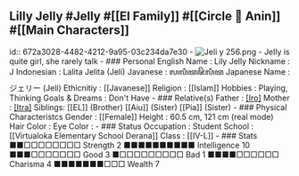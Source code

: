 ## Lilly Jelly #Jelly  #[[El Family]]  #[[Circle 🍮 Anin]]  #[[Main Characters]]
id:: 672a3028-4482-4212-9a95-03c234da7e30
	- ![Jeli y 256.png](../assets/Jeli_y_256_1730864191774_0.png)
	- Jelly is quite girl, she rarely talk
	- ### Personal
	  English Name                  : Lily Jelly
	  Nickname                      : J
	  Indonesian                    : Lalita Jelita (Jeli)
	  Javanese                      : ꦭꦭꦶꦠꦗꦼꦭꦶꦠ
	  Japanese Name                 : ジェリー (Jeli)
	  Ethicnitiy                    : [[Javanese]]
	  Religion                      : [[Islam]]
	  Hobbies                       : Playing, Thinking
	  Goals & Dreams                : Don't Have
	- ### Relative(s)
	  Father                        : [[Iro]](Deceased)
	  Mother                        : [[Itra]](Deceased)
	  Siblings:
	  [[EL]] (Brother)
	  [[Aiu]] (Sister)
	  [[Pia]] (Sister)
	- ### Physical Characteristcs
	  Gender                        : [[Female]]
	  Height                        : 60.5 cm, 121 cm (real mode)
	  Hair Color                    : 
	  Eye Color                     :
	- ### Status
	  Occupation                    : Student
	  School                        : [[Virtualoka Elementary School Derana]]
	  Class                         : [[IV-L]]
	- ### Stats
	  ■■□□□□□□□□ Strength 2         ■■■■■■■■■■ Intelligence 10
	  ■■■□□□□□□□ Good     3         ■□□□□□□□□□ Bad          1
	  ■■■■□□□□□□ Charisma 4         ■■■■■■■□□□ Wealth       7
